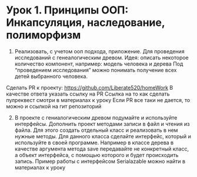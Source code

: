 # Урок 1. Принципы ООП: Инкапсуляция, наследование, полиморфизм
1. Реализовать, с учетом ооп подхода, приложение.
 Для проведения исследований с генеалогическим древом.
 Идея: описать некоторое количество компонент, например:
 модель человека и дерева
 Под “проведением исследования” можно понимать получение всех детей выбранного человека.

 Сделать PR к проекту: https://github.com/Liberate520/homeWork
 В качестве ответа указать ссылку на PR
 Ссылка на то как сделать пулреквест смотри в материалах к уроку
 Если PR все таки не дается, то можно и ссылкой на гит репозиторий

 2. В проекте с гениалогическим древом подумайте и используйте интерфейсы.
 Дополнить проект методами записи в файл и чтения из файла. Для этого создать отдельный класс и реализовать в нем нужные методы. Для данного класса сделайте интерфейс, который и используйте в своей программе. Например в классе дерева в качестве аргумента метода save передавайте не конкретный класс, а объект интерфейса, с помощью которого и будет происходить запись. Пример работы с интерфейсом Serialazable можно найти в материалах к уроку
